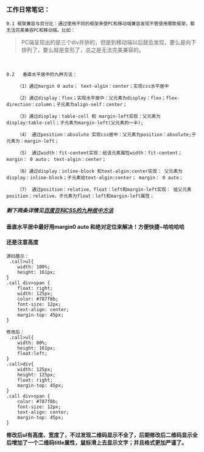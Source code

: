 ### 工作日常笔记：

`0.1 框架兼容与百分比：通过使用不同的框架来使PC和移动端兼容发现不管使用哪款框架，都无法完美兼容PC和移动端。比如：`
<br>
>PC端呈现出的是三个div并排的，但是到移动端以后就会发现，要么是向下排列了，要么就是变形了，总之是无法完美兼容的。
>
<br>

`0.2   垂直水平居中的九种方法：`
```
	（1）通过margin 0 auto； text-algin：center；实现css水平居中

	（2）通过display：flex；实现水平居中：父元素为display：flex；flex-direction：column；子元素为align-self：center；

	（3）通过display：table-cell 和 margin-left实现：父元素为display:table-cell；子元素为margin-left(父元素的一半);

	（4） 通过position：absolute 实现css居中：父元素为position：absolute;子元素为：margin-left；

	（5） 通过width：fit-content实现：给该元素属性width：fit-content； margin： 0 auto； text-algin：center；

	（6）通过display：inline-block 和text-algin:center实现： 父元素为display：inline-block；子元素给text-algin:center； margin： 0 auto；

	（7） 通过position：relative、float：left和margin-left实现： 给父元素position：relative，子元素为float：left和margin-left属性；
```
##### 剩下两条详情见[百度百科CSS的九种居中方法](http://jingyan.baidu.com/article/86112f1381081127379787bb.html?allowHTTP=1)

**垂直水平居中最好用margin0 auto 和绝对定位来解决！方便快捷~哈哈哈哈**

#### 还是注意高度

```
源码展示：
 .call>ul{
	width: 100%;
	height: 161px;
} 
.call div>span {
	float: right;
	width: 125px;
	color: #787f8b;
	font-size: 12px;
	text-align: center;
	margin-top: 45px;
}

修改后：
 .call>ul{
	width: 80%;
	height: 161px;
	float:left;
} 
.call>div{
	width: 125px;
	height: 125px;
	float: right;
	margin-top: 45px;
}
.call div>span {
	color: #787f8b;
	font-size: 12px;
	text-align: center;
	margin-top: 45px;
}

```
**修改后ul有高度、宽度了，不过发现二维码显示不全了，后期修改后二维码显示全后增加了一个二维码title属性，鼠标滑上去显示文字；并且格式更加严谨了。**